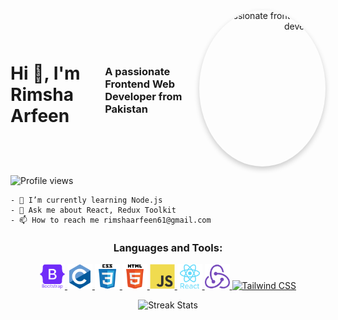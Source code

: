 <div align="left" style="display: flex; align-items: center; justify-content: center; gap: 20px;"width:60%;">
<h1 align="left"  style="width:60%;">Hi 👋, I'm Rimsha Arfeen</h1>
<h3 align="left" style="width:60%;">A passionate Frontend Web Developer from Pakistan</h3>
  <div align="right" style="width:40%;" >
    <img align="right" src="https://images.unsplash.com/photo-1607705703571-c5a8695f18f6?q=80&w=1470&auto=format&fit=crop&ixlib=rb-4.0.3&ixid=M3wxMjA3fDB8MHxwaG90by1wYWdlfHx8fGVufDB8fHx8fA%3D%3D" alt="A passionate frontend web developer" width="250" height="250" style="border-radius: 50%; box-shadow: 0 4px 8px rgba(0, 0, 0, 0.2);" />
  </div>

  </div>
  
<div align="left">
  <div style="text-align: left;">
    <p align="left"> 
      <img src="https://komarev.com/ghpvc/?username=rimshaarfeen&label=Profile%20views&color=0e75b6&style=flat" alt="Profile views" /> 
    </p>
    
    - 🌱 I’m currently learning Node.js
    - 💬 Ask me about React, Redux Toolkit
    - 📫 How to reach me rimshaarfeen61@gmail.com
  </div>

</div>

  <!-- 
<h3 align="center">Connect with me:</h3>
<p align="center">
  Social media icons here
</p>
  -->

<h3 align="center">Languages and Tools:</h3>
<p align="center"> 
  <a href="https://getbootstrap.com" target="_blank" rel="noreferrer"> 
    <img src="https://raw.githubusercontent.com/devicons/devicon/master/icons/bootstrap/bootstrap-plain-wordmark.svg" alt="Bootstrap" width="40" height="40"/> 
  </a> 
  <a href="https://www.cprogramming.com/" target="_blank" rel="noreferrer"> 
    <img src="https://raw.githubusercontent.com/devicons/devicon/master/icons/c/c-original.svg" alt="C" width="40" height="40"/> 
  </a> 
  <a href="https://www.w3schools.com/css/" target="_blank" rel="noreferrer"> 
    <img src="https://raw.githubusercontent.com/devicons/devicon/master/icons/css3/css3-original-wordmark.svg" alt="CSS3" width="40" height="40"/> 
  </a> 
  <a href="https://www.w3.org/html/" target="_blank" rel="noreferrer"> 
    <img src="https://raw.githubusercontent.com/devicons/devicon/master/icons/html5/html5-original-wordmark.svg" alt="HTML5" width="40" height="40"/> 
  </a> 
  <a href="https://developer.mozilla.org/en-US/docs/Web/JavaScript" target="_blank" rel="noreferrer"> 
    <img src="https://raw.githubusercontent.com/devicons/devicon/master/icons/javascript/javascript-original.svg" alt="JavaScript" width="40" height="40"/> 
  </a> 
  <a href="https://reactjs.org/" target="_blank" rel="noreferrer"> 
    <img src="https://raw.githubusercontent.com/devicons/devicon/master/icons/react/react-original-wordmark.svg" alt="React" width="40" height="40"/> 
  </a> 
  <a href="https://redux.js.org" target="_blank" rel="noreferrer"> 
    <img src="https://raw.githubusercontent.com/devicons/devicon/master/icons/redux/redux-original.svg" alt="Redux" width="40" height="40"/> 
  </a> 
  <a href="https://tailwindcss.com/" target="_blank" rel="noreferrer"> 
    <img src="https://www.vectorlogo.zone/logos/tailwindcss/tailwindcss-icon.svg" alt="Tailwind CSS" width="40" height="40"/> 
  </a> 
</p>

<div align="center" style="display: flex; align-items: center; justify-content: center; gap: 20px;width:100%; ; margin-top: 20px>
  <img src="https://github-readme-stats.vercel.app/api/top-langs?username=rimshaarfeen&show_icons=true&locale=en&layout=compact" alt="Top Languages" style="margin-right: 10px;" />
  <img src="https://github-readme-streak-stats.herokuapp.com/?user=rimshaarfeen" alt="Streak Stats" />
</div>
